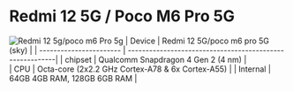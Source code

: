 # Redmi 12 5G / Poco M6 Pro 5G
![Redmi 12 5g/poco m6 Pro 5g](content://com.brave.browser.FileProvider/images/screenshot/16963527203418168766535750694788.jpg)
| Device                  | Redmi 12 5G/poco m6 pro 5G (sky)                                            |
| ----------------------- | ---------------------------------------------------------|
| chipset                 | Qualcomm Snapdragon 4 Gen 2 (4 nm)                      |      
| CPU                     | Octa-core (2x2.2 GHz Cortex-A78 & 6x Cortex-A55)     |
| Internal                | 64GB 4GB RAM, 128GB 6GB RAM                 |
